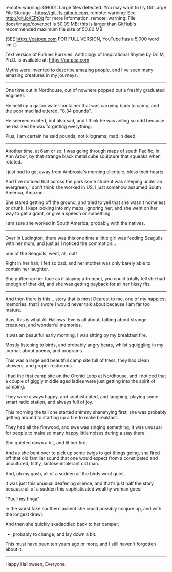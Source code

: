 remote: warning: GH001: Large files detected. You may want to try Git Large File Storage - https://git-lfs.github.com.
remote: warning: See http://git.io/iEPt8g for more information.
remote: warning: File docs/image/cover.xcf is 50.09 MB; this is larger than GitHub's recommended maximum file size of 50.00 MB


(SEE https://catpea.com FOR FULL VERSION, YouTube has a 5,000 word limit.)



Text version of Furkies Purrkies: Anthology of Inspirational Rhyme by Dr. M, Ph.D. is available at: https://catpea.com


   Myths were invented to describe amazing people,
   and I've seen many amazing creatures in my journeys.

   ---

   One time out in Nordhouse,
   out of nowhere popped out a freshly graduated engineer.

   He held up a gallon water container that was carrying back to camp,
   and the poor mad lad uttered, "8.34 pounds".

   He seemed excited, but also sad,
   and I think he was acting so odd because he realized he was forgetting everything.

   Plus, I am certain he said pounds,
   not kilograms; mad in deed.

   ---

   Another time, at 6am or so, I was going through maps of south Pacific,
   in Ann Arbor, by that strange black metal cube sculpture that squeaks when rotated.

   I just had to get away from Ambrosia's morning clientele,
   bless their hearts.

   And I've noticed that across the park some student was sleeping under an evergreen,
   I don't think she worked in US, I just somehow assumed South America, Amazon.

   She stared getting off the ground, and tried to yell that she wasn't homeless or drunk,
   I kept looking into my maps, ignoring her; and she went on her way to get a grant, or give a speech or something.

   I am sure she worked in South America,
   probably with the natives.

   ---

   Over in Ludington, there was this one time a little girl was feeding Seagulls with her mom,
   and just as I noticed the commotion...

   one of the Seagulls,
   went, all, out!

   Right in her hair,
   I felt so bad, and her mother was only barely able to contain her laughter.

   She puffed up her face as if playing a trumpet,
   you could totally tell she had enough of that kid, and she was getting payback for all her hissy fits.

   ---

   And then there is this... story that is most Dearest to me,
   one of my happiest memories, that I swore I would never talk about because I am far too mature.

   Alas, this is what All Hallows' Eve is all about,
   talking about strange creatures, and wonderful memories.

   It was an beautiful early morning,
   I was sitting by my breakfast fire.

   Mostly listening to birds, and probably angry bears,
   whilst squiggling in my journal, about poems, and programs.

   This was a large and beautiful camp site full of tress,
   they had clean showers, and proper restrooms.

   I had the first camp site on the Orchid Loop at Nordhouse,
   and I noticed that a couple of giggly middle aged ladies were just getting into the spirit of camping.

   They were always happy, and sophisticated,
   and laughing, playing some smart radio station, and always full of joy.

   This morning the tall one started shimmy shammying first,
   she was probably getting around to starting up a fire to make breakfast.

   They had all the firewood,
   and swe was singing something, it was unusual for people to make so many happy little noises during a stay there.

   She quieted down a bit,
   and lit her fire.

   And as she bent over to pick up some twigs to get things going,
   she fired off that old familiar sound that one would expect from a constipated and uncultured, filthy, lactose intolerant old man.

   And, oh my gosh,
   all of a sudden all the birds went quiet.

   It was just this unusual deafening silence,
   and that's just half the story, because all of a sudden this sophisticated wealthy woman goes:

   "Puull my finga"

   In the worst fake southern accent she could possibly conjure up,
   and with the longest drawl.

   And then she quickly skedaddled back to her camper,
   - probably to change, and lay down a bit.

   This must have been ten years ago or more,
   and I still haven't forgotten about it.

   ---

   Happy Halloween,
   Everyone.
